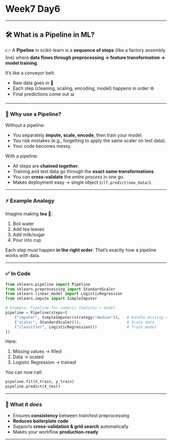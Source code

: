 # Week7 Day6
---

## 🛠️ What is a **Pipeline** in ML?

👉 A **Pipeline** in scikit-learn is a **sequence of steps** (like a factory assembly line) where **data flows through preprocessing → feature transformation → model training**.

It’s like a conveyor belt:

* Raw data goes in 🚪
* Each step (cleaning, scaling, encoding, model) happens in order ⚙️
* Final predictions come out 📊

---

### 🎯 Why use a Pipeline?

Without a pipeline:

* You separately **impute, scale, encode**, then train your model.
* You risk mistakes (e.g., forgetting to apply the same scaler on test data).
* Your code becomes messy.

With a pipeline:

* All steps are **chained together**.
* Training and test data go through the **exact same transformations**.
* You can **cross-validate** the *entire process* in one go.
* Makes deployment easy → single object (`clf.predict(new_data)`).

---

### ⚡ Example Analogy

Imagine making **tea** 🍵:

1. Boil water
2. Add tea leaves
3. Add milk/sugar
4. Pour into cup

Each step must happen **in the right order**.
That’s exactly how a pipeline works with data.

---

### ✅ In Code

```python
from sklearn.pipeline import Pipeline
from sklearn.preprocessing import StandardScaler
from sklearn.linear_model import LogisticRegression
from sklearn.impute import SimpleImputer

# Example: Pipeline for numeric features + model
pipeline = Pipeline(steps=[
    ("imputer", SimpleImputer(strategy="median")),   # Handle missing values
    ("scaler", StandardScaler()),                    # Scale data
    ("classifier", LogisticRegression())             # Train model
])
```

Here:

1. Missing values → filled
2. Data → scaled
3. Logistic Regression → trained

You can now call:

```python
pipeline.fit(X_train, y_train)  
pipeline.predict(X_test)  
```

---

### 🚀 What it *does*

* Ensures **consistency** between train/test preprocessing
* **Reduces boilerplate code**
* Supports **cross-validation & grid search** automatically
* Makes your workflow **production-ready**

---

